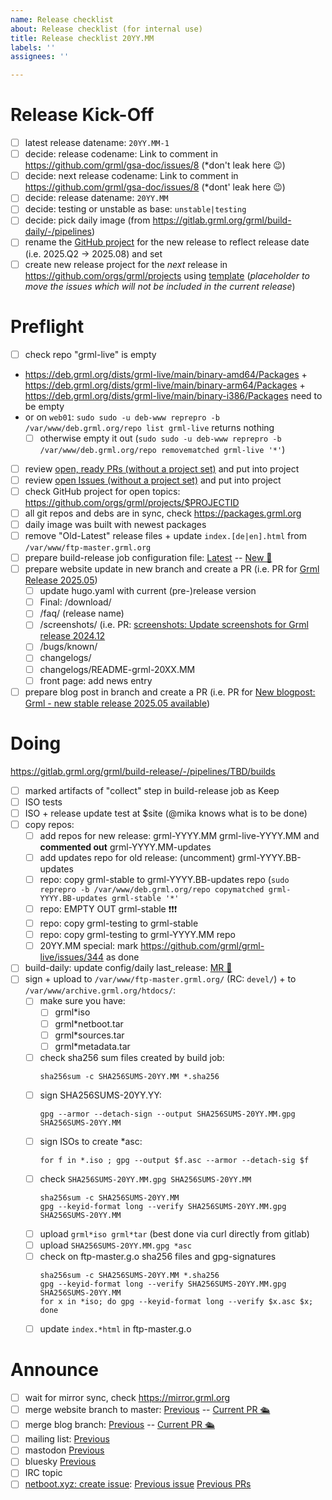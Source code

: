 ```yaml
---
name: Release checklist
about: Release checklist (for internal use)
title: Release checklist 20YY.MM
labels: ''
assignees: ''

---
```


<!-- 
This release checklist issue should be created once all decicions in section "Planning" have been made.

The tasks in section "Release Kick-Off" needs to be completed on issue creation.

The tasks in section "Preflight" should be completed after the issue has been created.

The tasks in section "Doing" should be completed on release day.

The tasks in section "Announce" should be completed soon after the release.

Terminology (with examples):

Old-Latest release: 2024.12
Latest release: 2025.05
New release: 2025.08 (the release we are working on)
Next release: 2025.Q4
-->

# Release Kick-Off

- [ ] latest release datename: `20YY.MM-1`
- [ ] decide: release codename: Link to comment in https://github.com/grml/gsa-doc/issues/8 (*don't leak here 😉)
- [ ] decide: next release codename: Link to comment in https://github.com/grml/gsa-doc/issues/8 (*dont' leak here 😉)
- [ ] decide: release datename: `20YY.MM`
- [ ] decide: testing or unstable as base: `unstable|testing`
- [ ] decide: pick daily image (from https://gitlab.grml.org/grml/build-daily/-/pipelines)
- [ ] rename the [GitHub project](https://github.com/orgs/grml/projects/) for the new release to reflect release date (i.e. 2025.Q2 -> 2025.08) and set 
- [ ] create new release project for the *next* release in https://github.com/orgs/grml/projects using [template](https://github.com/orgs/grml/projects/9) (*placeholder to move the issues which will not be included in the current release*)

# Preflight

- [ ] check repo "grml-live" is empty

* https://deb.grml.org/dists/grml-live/main/binary-amd64/Packages + https://deb.grml.org/dists/grml-live/main/binary-arm64/Packages + https://deb.grml.org/dists/grml-live/main/binary-i386/Packages need to be empty
* or on `web01`: `sudo sudo -u deb-www reprepro -b /var/www/deb.grml.org/repo list grml-live` returns nothing
  - [ ] otherwise empty it out (`sudo sudo -u deb-www reprepro -b /var/www/deb.grml.org/repo removematched grml-live '*'`)

- [ ] review [open, ready PRs (without a project set)](https://github.com/search?q=org%3Agrml+type%3Apr+state%3Aopen+draft%3Afalse+no%3Aproject&type=pullrequests) and put into project
- [ ] review [open Issues (without a project set)](https://github.com/search?q=org%3Agrml+state%3Aopen+no%3Aproject&type=issues&ref=advsearch&s=updated&o=desc) and put into project
- [ ] check GitHub project for open topics: https://github.com/orgs/grml/projects/$PROJECTID
- [ ] all git repos and debs are in sync, check https://packages.grml.org
- [ ] daily image was built with newest packages
- [ ] remove "Old-Latest" release files + update `index.[de|en].html` from `/var/www/ftp-master.grml.org`
- [ ] prepare build-release job configuration file: [Latest](https://gitlab.grml.org/grml/build-release/-/merge_requests/5)  -- [New 🚀](https://gitlab.grml.org/grml/build-release/-/merge_requests/6) 
- [ ] prepare website update in new branch and create a PR (i.e. PR for [Grml Release 2025.05](https://github.com/grml/grml.org/pull/102))
  - [ ] update hugo.yaml with current (pre-)release version
  - [ ] Final: /download/
  - [ ] /faq/ (release name)
  - [ ] /screenshots/ (i.e. PR: [screenshots: Update screenshots for Grml release 2024.12](https://github.com/grml/grml.org/pull/66)
  - [ ] /bugs/known/
  - [ ] changelogs/
  - [ ] changelogs/README-grml-20XX.MM
  - [ ] front page: add news entry
- [ ] prepare blog post in branch and create a PR (i.e. PR for [New blogpost: Grml - new stable release 2025.05 available](https://github.com/grml/blog.grml.org/pull/11))

# Doing

https://gitlab.grml.org/grml/build-release/-/pipelines/TBD/builds

- [ ] marked artifacts of "collect" step in build-release job as Keep
- [ ] ISO tests
- [ ] ISO + release update test at $site (@mika knows what is to be done)
- [ ] copy repos:
  - [ ] add repos for new release: grml-YYYY.MM grml-live-YYYY.MM and **commented out** grml-YYYY.MM-updates
  - [ ] add updates repo for old release: (uncomment) grml-YYYY.BB-updates
  - [ ] repo: copy grml-stable to grml-YYYY.BB-updates repo (`sudo reprepro -b /var/www/deb.grml.org/repo copymatched grml-YYYY.BB-updates grml-stable '*'`
  - [ ] repo: EMPTY OUT grml-stable ❗❗❗ 
  - [ ] repo: copy grml-testing to grml-stable
  - [ ] repo: copy grml-testing to grml-YYYY.MM repo
  - [ ] 20YY.MM special: mark https://github.com/grml/grml-live/issues/344 as done
- [ ] build-daily: update config/daily last_release: [MR 🚢 ](https://gitlab.grml.org/grml/build-daily/-/merge_requests/22)
- [ ] sign + upload to `/var/www/ftp-master.grml.org/` (RC: `devel/`) + to `/var/www/archive.grml.org/htdocs/`:
  - [ ] make sure you have:
    - [ ] grml*iso
    - [ ] grml*netboot.tar
    - [ ] grml*sources.tar
    - [ ] grml*metadata.tar
  - [ ] check sha256 sum files created by build job:
    ```
    sha256sum -c SHA256SUMS-20YY.MM *.sha256
    ```
  - [ ] sign SHA256SUMS-20YY.YY:
    ```
    gpg --armor --detach-sign --output SHA256SUMS-20YY.MM.gpg SHA256SUMS-20YY.MM
    ```
  - [ ] sign ISOs to create *asc:
    ```
    for f in *.iso ; gpg --output $f.asc --armor --detach-sig $f
    ```
  - [ ] check `SHA256SUMS-20YY.MM.gpg SHA256SUMS-20YY.MM`
    ```
    sha256sum -c SHA256SUMS-20YY.MM
    gpg --keyid-format long --verify SHA256SUMS-20YY.MM.gpg SHA256SUMS-20YY.MM
    ```
  - [ ] upload `grml*iso grml*tar` (best done via curl directly from gitlab)
  - [ ] upload `SHA256SUMS-20YY.MM.gpg *asc`
  - [ ] check on ftp-master.g.o sha256 files and gpg-signatures
    ```
    sha256sum -c SHA256SUMS-20YY.MM *.sha256
    gpg --keyid-format long --verify SHA256SUMS-20YY.MM.gpg SHA256SUMS-20YY.MM
    for x in *iso; do gpg --keyid-format long --verify $x.asc $x; done
    ```
  - [ ] update `index.*html` in ftp-master.g.o

# Announce

- [ ] wait for mirror sync, check https://mirror.grml.org
- [ ] merge website branch to master: [Previous](https://github.com/grml/grml.org/pull/102) -- [Current PR 🛳](https://github.com/grml/grml.org/pull/TBD)
- [ ] merge blog branch: [Previous](https://github.com/grml/blog.grml.org/pull/11 ) -- [Current PR 🛳](https://github.com/grml/blog.grml.org/pull/TBD)
- [ ] mailing list: [Previous](https://lists.mur.at/pipermail/grml-announce/2025-May/000062.html)
- [ ] mastodon [Previous](https://hachyderm.io/@grmlproject/114511194074491152)
- [ ] bluesky [Previous](https://bsky.app/profile/grmlproject.bsky.social/post/3lp77x3xla227)
- [ ] IRC topic
- [ ] [netboot.xyz: create issue](https://github.com/netbootxyz/netboot.xyz): [Previous issue](https://github.com/netbootxyz/netboot.xyz/issues/1623) [Previous PRs](https://github.com/netbootxyz/debian-squash/pull/3)
